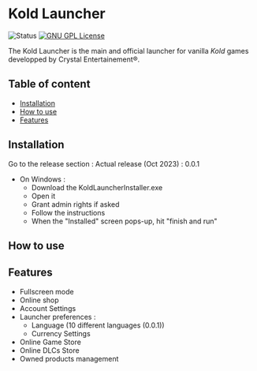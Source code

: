
# Kold Launcher

![Status](https://img.shields.io/badge/Status-Alpha_0.0.1_In_Progress-red)   [![GNU GPL License](https://img.shields.io/badge/License-GNU_GPL_V3-blue)](https://www.gnu.org/licenses/gpl-3.0.html)

The Kold Launcher is the main and official launcher for vanilla *Kold* games developped by Crystal Entertainement®.




## Table of content

- [Installation](#Installation)
- [How to use](#Howtouse)
- [Features](#Features)
## Installation

Go to the release section : Actual release (Oct 2023) : 0.0.1

- On Windows :  
    - Download the KoldLauncherInstaller.exe  
    - Open it  
    - Grant admin rights if asked
    - Follow the instructions
    - When the "Installed" screen pops-up, hit "finish and run"

## How to use
## Features

- Fullscreen mode
- Online shop
- Account Settings
- Launcher preferences :
    - Language (10 different languages (0.0.1))
    - Currency Settings
- Online Game Store
- Online DLCs Store
- Owned products management


